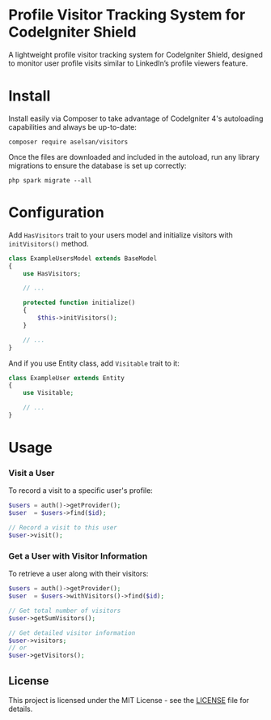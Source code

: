 # Profile Visitor Tracking System for CodeIgniter Shield
A lightweight profile visitor tracking system for CodeIgniter Shield, designed to monitor user profile visits similar to LinkedIn’s profile viewers feature.

# Install
Install easily via Composer to take advantage of CodeIgniter 4's autoloading capabilities and always be up-to-date:
```
composer require aselsan/visitors
```

Once the files are downloaded and included in the autoload, run any library migrations to ensure the database is set up correctly:
```
php spark migrate --all
```

# Configuration
Add `HasVisitors` trait to your users model and initialize visitors with `initVisitors()` method.

```php
class ExampleUsersModel extends BaseModel
{
    use HasVisitors;

    // ...

    protected function initialize()
    {
        $this->initVisitors();
    }

    // ...
}
```

And if you use Entity class, add `Visitable` trait to it:

```php
class ExampleUser extends Entity
{
    use Visitable;

    // ...
}
```

# Usage
### Visit a User
To record a visit to a specific user's profile:
```php
$users = auth()->getProvider();
$user  = $users->find($id);

// Record a visit to this user
$user->visit();
```
### Get a User with Visitor Information
To retrieve a user along with their visitors:
```php
$users = auth()->getProvider();
$user  = $users->withVisitors()->find($id);

// Get total number of visitors
$user->getSumVisitors();

// Get detailed visitor information
$user->visitors;
// or
$user->getVisitors();
```

## License

This project is licensed under the MIT License - see the [LICENSE](/LICENSE) file for details.
